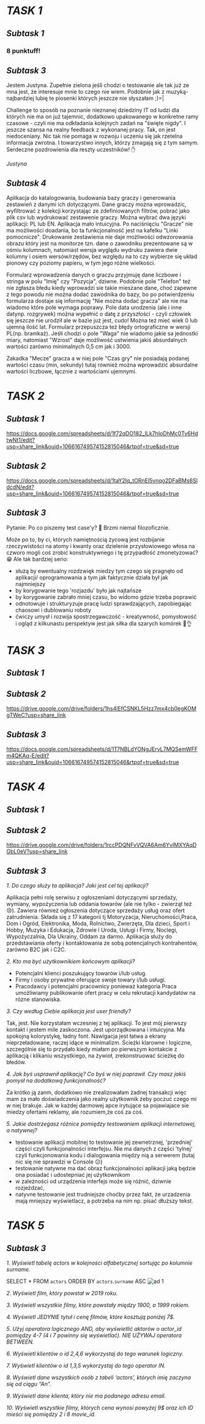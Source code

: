 # _TASK 1_


## _Subtask 1_

### 8 punktuff!


## _Subtask 3_

Jestem Justyna. Zupełnie zielona jeśli chodzi o testowanie ale tak już ze mna jest, że interesuje mnie to czego nie wiem. Podobnie jak z muzyką-najbardziej lubię te piosenki których jeszcze nie słyszałam ;)=|

Challenge to sposób na poznanie nieznanej dziedziny IT od ludzi dla których nie ma on już tajemnic, dodatkowo upakowanego w konkretne ramy czasowe - czyli nie ma odkładania kolejnych zadań na "święte nigdy". I jeszcze szansa na realny feedback z wykonanej pracy. Tak, on jest niedoceniany. Nic tak nie pomaga w rozwoju i uczeniu się jak rzetelna informacja zwrotna. I towarzystwo innych, którzy zmagają się z tym samym. Serdeczne pozdrowienia dla reszty uczestników! ✋

*Justyna*

## _Subtask 4_

Aplikacja do katalogowania, budowania bazy graczy i generowania zestawień z danymi ich dotyczącymi. Dane graczy można wprowadzic, wyfiltrować z kolekcji korzystając ze zdefiniowanych filtrów, pobrać jako plik csv lub wydrukować zestawenie graczy. Można wybrać dwa języki aplikacji: PL lub EN. Aplikacja mało intuicyjna. Po naciśnięciu "Gracze" nie ma możliwości doadania, bo ta funkcjonalność jest na kafelku "Linki pomocnicze".
Drukowanie zestawienia nie daje możliwości odwzorowania obrazu który jest na monitorze tzn. dane o zawodniku prezentowane są w ośmiu kolumnach, natomiast wersja wyglądu wydruku zawiera dwie kolumny i osiem wersów/rzędów, bez względu na to czy wybierze się układ pionowy czy poziomy papieru, w tym jego różne wielkości.

Formularz wprowadzenia danych o graczu przyjmuję dane liczbowe i stringa w polu "Imię" czy "Pozycja", dziwne. Podobnie pole "Telefon" też nie zgłasza błedu kiedy wprowadzi sie takie mieszane dane, choć zapewne z tego powodu nie można dodać zawodnika do bazy, bo po potwierdzeniu formularza dostaje się informację "Nie można dodać gracza" ale nie ma wiadomo które pole wymaga poprawy. Pole data urodzenia (ale i inne datynp. rozgrywek) można wypełnić o datę z przyszłości - czyli  człowiek się jeszcze nie urodził ale w bazie już jest, cudo! Można też mieć wiek 0 lub ujemną ilość lat. 
Formularz przepuszcza też błędy ortograficzne w wersji PL(np. bramkaż). Jeśłi chodzi o pole "Waga" nie wiadomo jakie sa jednostki miary, natomiast "Wzrost" daje możliwość ustwienia jakiś absurdalnych wartości zarówno minimalnych  0,5 cm jak i 3000.

Zakadka "Mecze" gracza a w niej pole "Czas gry" nie posiadają podanej wartości czasu (min, sekundy) tutaj również można wprowadzić absurdalne wartości liczbowe, łącznie z wartościami ujemnymi.


# _TASK 2_

## _Subtask 1_
https://docs.google.com/spreadsheets/d/1f72qDO182_lLk7hIoDhMc0Tv6HdtwNt1/edit?usp=share_link&ouid=106616749574152815046&rtpof=true&sd=true

## _Subtask 2_
https://docs.google.com/spreadsheets/d/1taY2lq_tORnEl5vnqo2DFaBMs6SldcdN/edit?usp=share_link&ouid=106616749574152815046&rtpof=true&sd=true

## _Subtask 3_
Pytanie: Po co piszemy test case'y? 🤔
Brzmi niemal filozoficznie.

Może po to, by ci, których namiętnością życową jest rozbijanie rzeczywistości na atomy i kwanty oraz dzielenie przysłowiowego włosa na czworo mogli coś zrobić konstruktywnego i tę przypadłość zmonetyzować?😁 Ale tak bardziej serio:

* służą by ewentualny rozdzwięk miedzy tym czego się pragnęło od aplikacji/ oprogramowania a tym jak faktycznie działa był jak najmniejszy
* by korygowanie tego 'rozjazdu' było jak najtańsze
* by korygowanie zabrało mniej czasu, bo widomo gdzie trzeba poprawić
* odnotowuje i strukturyzuje  pracę ludzi sprawdzających, zapobiegając chaosowi i dublowaniu roboty
* ćwiczy umysł i rozwija spostrzegawczość - kreatywność, pomysłowość i ogląd z kilkunastu perspektyw jest jak siłka dla szarych komórek  💪👌

# _TASK 3_

## _Subtask 1_
## _Subtask 2_
https://drive.google.com/drive/folders/1hs4lEfCSNKL5Hzz7mx4cb0egKOMgTWeC?usp=share_link

## _Subtask 3_
https://docs.google.com/spreadsheets/d/1T7NBLdYONgJErvL7MQSemWFFm4QKAq-E/edit?usp=share_link&ouid=106616749574152815046&rtpof=true&sd=true


# _TASK 4_

## _Subtask 1_
## _Subtask 2_

https://drive.google.com/drive/folders/1rccPDQNFvVQVA6Am6YvIMXYAqDGbL0eV?usp=share_link

## _Subtask 3_
_1. Do czego służy ta aplikacja? Jaki jest cel tej aplikacji?_

Aplikacja pełni rolę serwisu z ogłoszeniami dotyczącymi sprzedaży, wymiany, wypożyczenia lub oddania towarów (ale nie tylko - zwierząt też 😢). Zawiera również ogłoszenia dotyczące sprzedaży usług oraz ofert zatrudnienia.  Składa się z 17 kategorii tj Motoryzacja, Nieruchomości,Praca, Dom i Ogród, Elektronika, Moda, Rolnictwo, Zwierzęta, Dla dzieci, Sport i Hobby, Muzyka i Edukacja, Zdrowie i Uroda, Usługi i Firmy, Noclegi, Wypożyczalnia, Dla Ukrainy, Oddam za darmo. Aplikacja służy do przedstawiania oferty i kontaktowania ze sobą potencjalnych kontrahentów, zarówno B2C jak i C2C.

_2. Kto ma być użytkownikiem końcowym aplikacji?_

* Potencjalni klienci poszukujący towarów i/lub usług.
* Firmy i osoby prywatne oferujące swoje towary i/lub usługi. 
* Pracodawcy i potencjalni pracownicy ponieważ kategoria Praca umożliwiamy publikowanie ofert pracy w celu rekrutacji  kandydatów na rózne stanowiska.

_3. Czy według Ciebie aplikacja jest user friendly?_

Tak, jest. Nie korzystałam wczesniej z tej aplikacji. To jest mój pierwszy kontakt i jestem mile zaskoczona. Jest uporządkowana i intuicyjna. Ma spokojną kolorystykę, ładny font. Nawigacja jest łatwa a ekrany nieprzeładowane, raczej idące w minimalizm. Ścieżki klarowne i logiczne, szczególnie się to przydało kiedy miałam po pierwszym kontakcie z aplikacją i klikaniu wszystkiego, na żywioł, zrekonstruować ścieżkę do błedów. 

_4. Jak byś usprawnił aplikację? Co byś w niej poprawił. Czy masz jakiś pomysł na dodatkową funkcjonalność?_

Za krótko ją zanm, dodatkowo nie zrealizowałam żadnej transakcji więc mam za mało doświadczenia jako realny użytkownik żeby poczuć czego mi w niej brakuje. Jak w każdej darmowej apce irytujące sa pojawiajace sie miedzy ofertami reklamy, ale rozumiem,że coś za coś.

_5. Jakie dostrzegasz różnice pomiędzy testowaniem aplikacji internetowej, a natywnej?_

* testowanie aplikacji mobilnej to testowanie jej zewnetrznej, 'przedniej' części czyli funkcjonalności interfejsu. Nie ma danych z części 'tylnej' czyli   funkcjonowania kodu i dialogowania między nią a serwerem (tutaj  nic się nie sprawdzi w Console 😕)
* testowanie natywne ma dać obraz funkcjonalności aplikacji jaką będzie ona posiadać i udostepniać jej użytkownikom 
* w zależności od urządzenia interfejs może się różnić, dziwnie rozjeżdzać, 
* natyvne testowanie jest trudniejsze choćby przez fakt, że urzadzenia mają mniejszy wyświetlacz, a potrzeba na nim np. pisać dłuższy tekst.


# _TASK 5_

## _Subtask 3_

_1. Wyświetl tabelę actors w kolejności alfabetycznej sortując po kolumnie surname._

SELECT * FROM `actors` ORDER BY `actors`.`surname` ASC
![ad 1](https://user-images.githubusercontent.com/80905818/218777695-db262e33-af1c-4a6c-9674-e5837bb3143d.png)


_2. Wyświetl film, który powstał w 2019 roku._

_3. Wyświetl wszystkie filmy, które powstały między 1900, a 1999 rokiem._

_4. Wyświetl JEDYNIE tytuł i cenę filmów, które kosztują poniżej 7$._

_5. Użyj operatora logicznego AND, aby wyświetlić aktorów o actor_id pomiędzy 4-7 (4 i 7 powinny się wyświetlać). NIE UŻYWAJ operatora BETWEEN._

_6. Wyświetl klientów o id 2,4,6 wykorzystaj do tego warunek logiczny._

_7. Wyświetl klientów o id 1,3,5 wykorzystaj do tego operator IN._

_8. Wyświetl dane wszystkich osób z tabeli ‘actors’, których imię zaczyna się od ciągu “An”._

_9. Wyświetl dane klienta, który nie ma podanego adresu email._

_10. Wyświetl wszystkie filmy, których cena wynosi powyżej 9$ oraz ich ID mieści się pomiędzy 2 i 8 movie_id._

